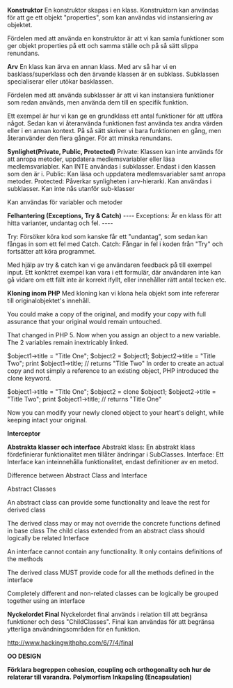 **Konstruktor**
En konstruktor skapas i en klass. Konstruktorn kan användas för att ge ett objekt "properties", som kan användas vid instansiering av objektet.

Fördelen med att använda en konstruktor är att vi kan samla funktioner som ger objekt properties på ett och samma ställe och på så sätt slippa renundans.

**Arv**
En klass kan ärva en annan klass. Med arv så har vi en basklass/superklass och den ärvande klassen är en subklass. Subklassen specialiserar eller utökar basklassen.

Fördelen med att använda subklasser är att vi kan instansiera funktioner som redan används, men använda dem till en specifik funktion.


Ett exempel är hur vi kan ge en grundklass ett antal funktioner för att utföra något. Sedan kan vi återanvända funktionen fast använda tex andra värden eller i en annan kontext.
På så sätt skriver vi bara funktionen en gång, men återanvänder den flera gånger. För att minska renundans. 

**Synlighet(Private, Public, Protected)**
Private: Klassen kan inte används för att anropa metoder, uppdatera medlemsvariabler eller läsa medlemsvariabler. Kan INTE användas i subklasser. Endast i den klassen som den är i. 
Public: Kan läsa och uppdatera medlemsvariabler samt anropa metoder.
Protected: Påverkar synligheten i arv-hierarki. Kan användas i subklasser. Kan inte nås utanför sub-klasser

Kan användas för variabler och metoder

**Felhantering (Exceptions, Try & Catch)**
---- Exceptions: Är en klass för att hitta varianter, undantag och fel. ----

Try: Försöker köra kod som kanske får ett "undantag", som sedan kan fångas in som ett fel med Catch.
Catch: Fångar in fel i koden från "Try" och fortsätter att köra programmet.

Med hjälp av try & catch kan vi ge användaren feedback på till exempel input. Ett konktret exempel kan vara i ett formulär, där användaren inte kan gå vidare om ett fält inte är korrekt ifyllt, eller innehåller rätt antal tecken etc.

**Kloning inom PHP**
Med kloning kan vi klona hela objekt som inte refererar till originalobjektet's innehåll.


You could make a copy of the original, and modify your copy with full assurance that your original would remain untouched.

That changed in PHP 5. Now when you assign an object to a new variable. The 2 variables remain inextricably linked.

$object1->title = "Title One";
$object2 = $object1;
$object2->title = "Title Two";
print $object1->title; // returns "Title Two"
In order to create an actual copy and not simply a reference to an existing object, PHP introduced the clone keyword.

$object1->title = "Title One";
$object2 = clone $object1;
$object2->title = "Title Two";
print $object1->title; // returns "Title One"

Now you can modify your newly cloned object to your heart's delight, while keeping intact your original.

**Interceptor**

**Abstrakta klasser och interface**
Abstrakt klass: En abstrakt klass fördefinierar funktionalitet men tillåter ändringar i SubClasses.
Interface: Ett Interface kan inteinnehålla funktionalitet, endast definitioner av en metod.


Difference between Abstract Class and Interface

Abstract Classes

An abstract class can provide some functionality and leave the rest for derived class

The derived class may or may not override the concrete functions defined in base class
The child class extended from an abstract class should logically be related
Interface

An interface cannot contain any functionality. It only contains definitions of the methods

The derived class MUST provide code for all the methods defined in the interface

Completely different and non-related classes can be logically be grouped together using an interface

**Nyckelordet Final**
Nyckelordet final används i relation till att begränsa funktioner och dess "ChildClasses".
Final kan användas för att begränsa ytterliga användningsområden för en funktion.

http://www.hackingwithphp.com/6/7/4/final

   **OO DESIGN**

**Förklara begreppen cohesion, coupling och orthogonality och hur de relaterar till varandra.**
**Polymorfism**
**Inkapsling (Encapsulation)**
